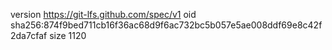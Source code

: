 version https://git-lfs.github.com/spec/v1
oid sha256:874f9bed711cb16f36ac68d9f6ac732bc5b057e5ae008ddf69e8c42f2da7cfaf
size 1120
